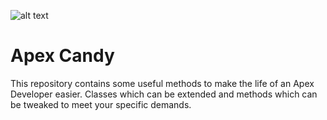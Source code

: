 ![alt text](https://www.salesforce.com/news/wp-content/uploads/sites/3/2020/08/Codey.png)

# Apex Candy

This repository contains some useful methods to make the life of an Apex Developer easier. Classes which can be extended and methods which can be tweaked to meet your specific demands.
